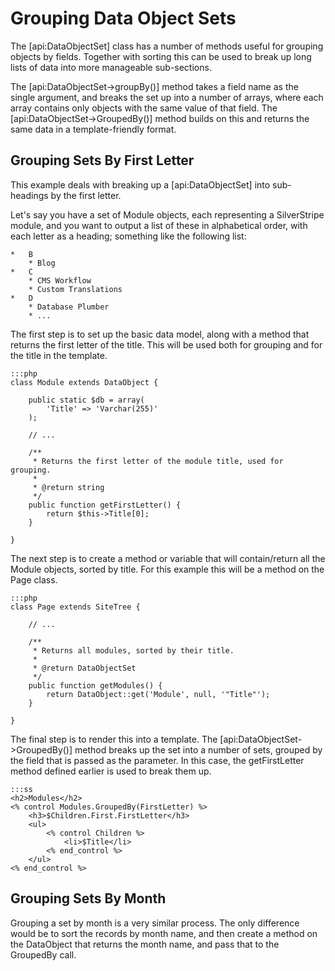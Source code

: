 Grouping Data Object Sets
=========================

The [api:DataObjectSet] class has a number of methods useful for grouping objects by fields. Together with sorting this
can be used to break up long lists of data into more manageable sub-sections.

The [api:DataObjectSet->groupBy()] method takes a field name as the single argument, and breaks the set up into a number
of arrays, where each array contains only objects with the same value of that field. The [api:DataObjectSet->GroupedBy()]
method builds on this and returns the same data in a template-friendly format.

Grouping Sets By First Letter
-----------------------------

This example deals with breaking up a [api:DataObjectSet] into sub-headings by the first letter.

Let's say you have a set of Module objects, each representing a SilverStripe module, and you want to output a list of
these in alphabetical order, with each letter as a heading; something like the following list:

	*	B
		* Blog
	*	C
		* CMS Workflow
		* Custom Translations
	*	D
		* Database Plumber
		* ...

The first step is to set up the basic data model, along with a method that returns the first letter of the title. This
will be used both for grouping and for the title in the template.

	:::php
	class Module extends DataObject {
	
		public static $db = array(
			'Title' => 'Varchar(255)'
		);
	
		// ...
	
		/**
		 * Returns the first letter of the module title, used for grouping.
		 *
		 * @return string
		 */
		public function getFirstLetter() {
			return $this->Title[0];
		}
	
	}

The next step is to create a method or variable that will contain/return all the Module objects, sorted by title. For
this example this will be a method on the Page class.

	:::php
	class Page extends SiteTree {
	
		// ...
	
		/**
		 * Returns all modules, sorted by their title.
		 *
		 * @return DataObjectSet
		 */
		public function getModules() {
			return DataObject::get('Module', null, '"Title"');
		}
	
	}

The final step is to render this into a template. The [api:DataObjectSet->GroupedBy()] method breaks up the set into
a number of sets, grouped by the field that is passed as the parameter. In this case, the getFirstLetter method defined
earlier is used to break them up.

	:::ss
	<h2>Modules</h2>
	<% control Modules.GroupedBy(FirstLetter) %>
		<h3>$Children.First.FirstLetter</h3>
		<ul>
			<% control Children %>
				<li>$Title</li>
			<% end_control %>
		</ul>
	<% end_control %>

Grouping Sets By Month
----------------------

Grouping a set by month is a very similar process. The only difference would be to sort the records by month name, and
then create a method on the DataObject that returns the month name, and pass that to the GroupedBy call.